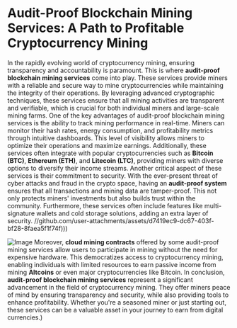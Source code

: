 # Audit-Proof Blockchain Mining Services: A Path to Profitable Cryptocurrency Mining
In the rapidly evolving world of cryptocurrency mining, ensuring transparency and accountability is paramount. This is where **audit-proof blockchain mining services** come into play. These services provide miners with a reliable and secure way to mine cryptocurrencies while maintaining the integrity of their operations. By leveraging advanced cryptographic techniques, these services ensure that all mining activities are transparent and verifiable, which is crucial for both individual miners and large-scale mining farms.
One of the key advantages of audit-proof blockchain mining services is the ability to track mining performance in real-time. Miners can monitor their hash rates, energy consumption, and profitability metrics through intuitive dashboards. This level of visibility allows miners to optimize their operations and maximize earnings. Additionally, these services often integrate with popular cryptocurrencies such as **Bitcoin (BTC)**, **Ethereum (ETH)**, and **Litecoin (LTC)**, providing miners with diverse options to diversify their income streams.
Another critical aspect of these services is their commitment to security. With the ever-present threat of cyber attacks and fraud in the crypto space, having an **audit-proof system** ensures that all transactions and mining data are tamper-proof. This not only protects miners' investments but also builds trust within the community. Furthermore, these services often include features like multi-signature wallets and cold storage solutions, adding an extra layer of security.
 //github.com/user-attachments/assets/d7419ec9-dc67-403f-bf28-8faea5f1f74f)))

![Image](https://github.com/user-attachments/assets/d7419ec9-dc67-403f-bf28-8faea5f1f74f)
Moreover, **cloud mining contracts** offered by some audit-proof mining services allow users to participate in mining without the need for expensive hardware. This democratizes access to cryptocurrency mining, enabling individuals with limited resources to earn passive income from mining **Altcoins** or even major cryptocurrencies like Bitcoin.
In conclusion, **audit-proof blockchain mining services** represent a significant advancement in the field of cryptocurrency mining. They offer miners peace of mind by ensuring transparency and security, while also providing tools to enhance profitability. Whether you're a seasoned miner or just starting out, these services can be a valuable asset in your journey to earn from digital currencies.)
